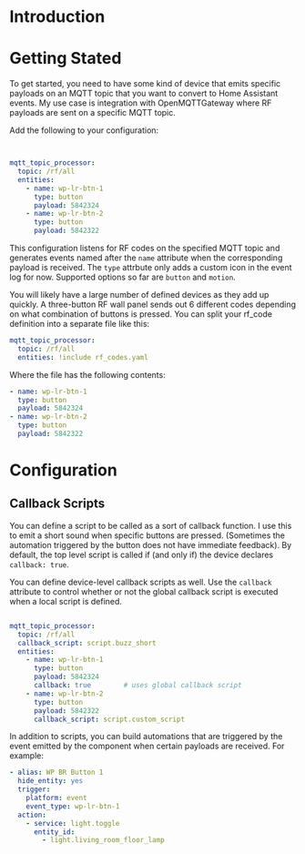 # Introduction

# Getting Stated
To get started, you need to have some kind of device that emits specific payloads on an MQTT topic that you want to convert to Home Assistant events. My use case is integration with OpenMQTTGateway where RF payloads are sent on a specific MQTT topic.

Add the following to your configuration:
```yaml


mqtt_topic_processor:
  topic: /rf/all
  entities: 
    - name: wp-lr-btn-1
      type: button
      payload: 5842324
    - name: wp-lr-btn-2
      type: button
      payload: 5842322
```

This configuration listens for RF codes on the specified MQTT topic and generates events named after the `name` attribute when the corresponding payload is received. The `type` attrbute only adds a custom icon in the event log for now. Supported options so far are `button` and `motion`.

You will likely have a large number of defined devices as they add up quickly. A three-button RF wall panel sends out 6 different codes depending on what combination of buttons is pressed. You can split your rf_code definition into a separate file like this:

```yaml 
mqtt_topic_processor:
  topic: /rf/all
  entities: !include rf_codes.yaml

```

Where the file has the following contents:

```yaml
- name: wp-lr-btn-1
  type: button
  payload: 5842324
- name: wp-lr-btn-2
  type: button
  payload: 5842322
```
# Configuration

## Callback Scripts
You can define a script to be called as a sort of callback function. I use this to emit a short sound when specific buttons are pressed. (Sometimes the automation triggered by the button does not have immediate feedback). By default, the top level script is called if (and only if) the device declares `callback: true`.

You can define device-level callback scripts as well. Use the `callback` attribute to control whether or not the global callback script is executed when a local script is defined.
```yaml

mqtt_topic_processor:
  topic: /rf/all
  callback_script: script.buzz_short
  entities: 
    - name: wp-lr-btn-1
      type: button
      payload: 5842324
      callback: true        # uses global callback script
    - name: wp-lr-btn-2
      type: button
      payload: 5842322
      callback_script: script.custom_script
```

In addition to scripts, you can build automations that are triggered by the event emitted by the component when certain payloads are received. For example:

```yaml
- alias: WP BR Button 1
  hide_entity: yes
  trigger:
    platform: event
    event_type: wp-lr-btn-1
  action:
    - service: light.toggle
      entity_id:
        - light.living_room_floor_lamp
```

